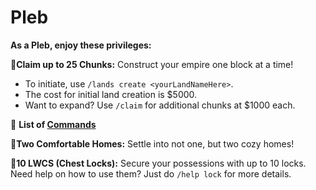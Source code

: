 # Pleb

**As a Pleb, enjoy these privileges:**

🔹**Claim up to 25 Chunks:** Construct your empire one block at a time!

* To initiate, use `/lands create <yourLandNameHere>`.
* The cost for initial land creation is $5000.
* Want to expand? Use `/claim` for additional chunks at $1000 each.

🔹 **List of [Commands](https://docs.playtheatria.com/commands#pleb)**

🔹**Two Comfortable Homes:** Settle into not one, but two cozy homes!

🔹**10 LWCS (Chest Locks):** Secure your possessions with up to 10 locks. Need help on how to use them? Just do `/help lock` for more details.
